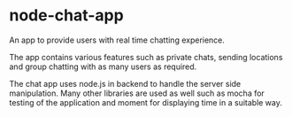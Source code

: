 # node-chat-app

An app to provide users with real time chatting experience.

The app contains various features such as private chats, 
sending locations and group chatting with as many users
as required.

The chat app uses node.js in backend to handle the server
side manipulation. Many other libraries are used as well 
such as mocha for testing of the application and moment 
for displaying time in a suitable way.


